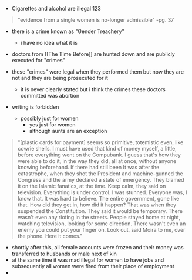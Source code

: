 - Cigarettes and alcohol are illegal 123

>"evidence from a single women is no-longer admissible"
>-pg. 37

- there is a crime known as "Gender Treachery"
	- i have no idea what it is

- doctors from [[The Time Before]] are hunted down and are publicly executed for "crimes" 
- these "crimes" were legal when they performed them but now they are not and they are being prosecuted for it
	- it is never clearly stated but i think the crimes these doctors committed was abortion

- writing is forbidden
	- possibly just for women
		- yes just for women
		- although aunts are an exception


>"[plastic cards for payment] seems so primitive, totemistic even, like cowrie shells. I must have used that kind of money myself, a little, before everything went on the Compubank. I guess that's how they were able to do it, in the way they did, all at once, without anyone knowing beforehand. If there had still been It was after the catastrophe, when they shot the President and machine-gunned the Congress and the army declared a state of emergency. They blamed it on the Islamic fanatics, at the time. Keep calm, they said on television. Everything is under control. I was stunned. Everyone was, I know that. It was hard to believe. The entire government, gone like that. How did they get in, how did it happen? That was when they suspended the Constitution. They said it would be temporary. There wasn't even any rioting in the streets. People stayed home at night, watching television, looking for some direction. There wasn't even an enemy you could put your finger on. Look out, said Moira to me, over the phone. Here it comes."


- shortly after this, all female accounts were frozen and their money was transferred to husbands or male next of kin
- at the same time it was mad illegal for women to have jobs and subsequently all women were fired from their place of employment
- 